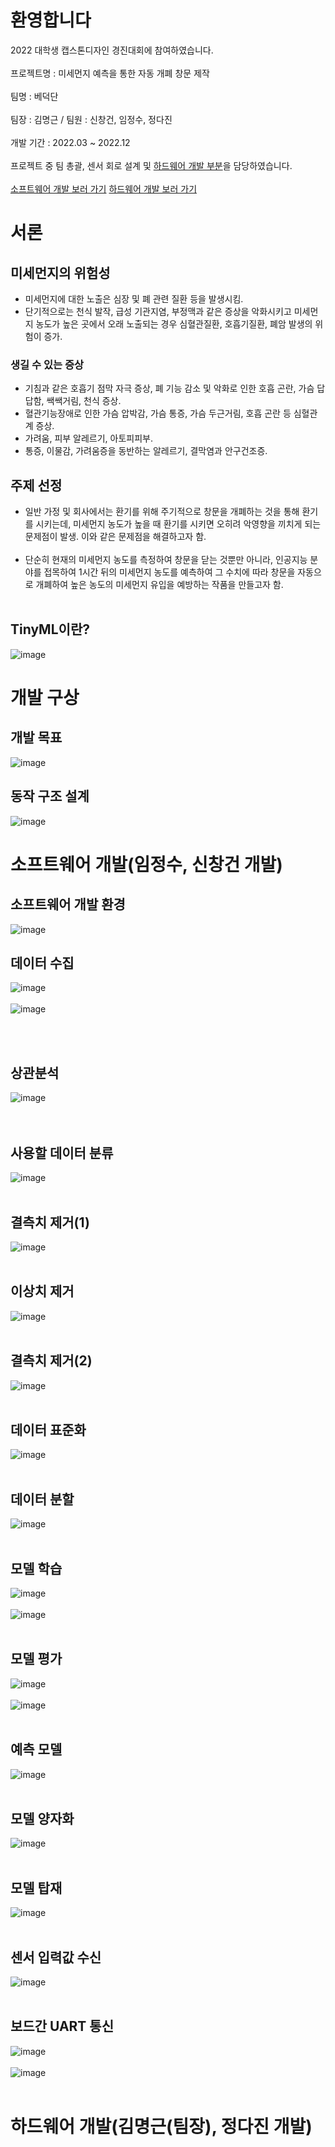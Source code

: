 # 환영합니다
2022 대학생 캡스톤디자인 경진대회에 참여하였습니다.<br/><br/>
프로젝트명 : 미세먼지 예측을 통한 자동 개폐 창문 제작<br/><br/>
팀명 : 베덕단<br/><br/>
팀장 : 김명근 / 팀원 : 신창건, 임정수, 정다진<br/><br/>
개발 기간 : 2022.03 ~ 2022.12<br/><br/>
프로젝트 중 팀 총괄, 센서 회로 설계 및 [하드웨어 개발 부분](https://github.com/dontoong/smart_window#하드웨어-개발)을 담당하였습니다.<br/><br/>
[소프트웨어 개발 보러 가기](https://github.com/dontoong/smart_window#소프트웨어-개발)
[하드웨어 개발 보러 가기](https://github.com/dontoong/smart_window#하드웨어-개발)
# 서론
## 미세먼지의 위험성
- 미세먼지에 대한 노출은 심장 및 폐 관련 질환 등을 발생시킴.
- 단기적으로는 천식 발작, 급성 기관지염, 부정맥과 같은 증상을 악화시키고 미세먼지 농도가 높은 곳에서 오래 노출되는 경우 심혈관질환, 호흡기질환, 폐암 발생의 위험이 증가.
### 생길 수 있는 증상
- 기침과 같은 호흡기 점막 자극 증상, 폐 기능 감소 및 악화로 인한 호흡 곤란, 가슴 답답함, 쌕쌕거림, 천식 증상.
- 혈관기능장애로 인한 가슴 압박감, 가슴 통증, 가슴 두근거림, 호흡 곤란 등 심혈관계 증상.
- 가려움, 피부 알레르기, 아토피피부.
- 통증, 이물감, 가려움증을 동반하는 알레르기, 결막염과 안구건조증.

## 주제 선정
- 일반 가정 및 회사에서는 환기를 위해 주기적으로 창문을 개폐하는 것을 통해 환기를 시키는데, 미세먼지 농도가 높을 때 환기를 시키면 오히려 악영향을 끼치게 되는 문제점이 발생. 이와 같은 문제점을 해결하고자 함.<br/><br/>
- 단순히 현재의 미세먼지 농도를 측정하여 창문을 닫는 것뿐만 아니라, 인공지능 분야를 접목하여 1시간 뒤의 미세먼지 농도를 예측하여 그 수치에 따라 창문을 자동으로 개폐하여 높은 농도의 미세먼지 유입을 예방하는 작품을 만들고자 함.<br/><br/>

## TinyML이란?
![image](https://github.com/dontoong/smart_window/assets/106039761/64c11f61-ceaa-4303-a2b3-40061eee413f)

# 개발 구상
## 개발 목표
![image](https://github.com/dontoong/smart_window/assets/106039761/d45936b8-eee8-40d7-8891-942d8424e6aa)

## 동작 구조 설계
![image](https://github.com/dontoong/smart_window/assets/106039761/5fdc010c-d862-4163-9871-6c5fe943a8fe)

# 소프트웨어 개발(임정수, 신창건 개발)
## 소프트웨어 개발 환경
![image](https://github.com/dontoong/smart_window/assets/106039761/d0802473-8b64-490f-a831-713bd086a038)

## 데이터 수집
![image](https://github.com/dontoong/smart_window/assets/106039761/9cd9d623-22b2-4671-928d-4fbefbbf9224)
<br/><br/>
![image](https://github.com/dontoong/smart_window/assets/106039761/7a9183b9-eb3e-4784-9e8a-1aa8a1401917)

<br/><br/>

## 상관분석
![image](https://github.com/dontoong/smart_window/assets/106039761/24b0a12e-1e66-4f6f-a7e0-2e5e223a9678)\
<br/><br/>

## 사용할 데이터 분류
![image](https://github.com/dontoong/smart_window/assets/106039761/2efa2613-f591-4b8c-8c64-219766180400)
<br/><br/>

## 결측치 제거(1)
![image](https://github.com/dontoong/smart_window/assets/106039761/b0635f7d-da1a-4417-bb62-a537c3ef0f4c)
<br/><br/>

## 이상치 제거
![image](https://github.com/dontoong/smart_window/assets/106039761/19628ec6-d7b2-46a7-afeb-170c06d90bb2)
<br/><br/>

## 결측치 제거(2)
![image](https://github.com/dontoong/smart_window/assets/106039761/a83fb3a2-1df5-4d1b-8b8e-40012078e004)
<br/><br/>

## 데이터 표준화
![image](https://github.com/dontoong/smart_window/assets/106039761/1791fe4f-9236-4a6c-b192-15f708c2a5df)
<br/><br/>

## 데이터 분할
![image](https://github.com/dontoong/smart_window/assets/106039761/b42f455a-61ec-4ab9-9d6d-3b7abb8f5912)
<br/><br/>

## 모델 학습
![image](https://github.com/dontoong/smart_window/assets/106039761/b5bf8200-b4bd-4179-829e-c97fdb38b9a1)
<br/><br/>
![image](https://github.com/dontoong/smart_window/assets/106039761/f10001a7-d329-47ec-b625-8bf66b66201a)
<br/><br/>

## 모델 평가
![image](https://github.com/dontoong/smart_window/assets/106039761/d9c931a8-9a91-45d8-bb52-9e143942123a)
<br/><br/>
![image](https://github.com/dontoong/smart_window/assets/106039761/e61f4057-3b70-4b9c-8e94-79f50eb42a22)
<br/><br/>

## 예측 모델
![image](https://github.com/dontoong/smart_window/assets/106039761/dffa9db8-7937-41d3-ad39-40b7c6d15212)
<br/><br/>

## 모델 양자화
![image](https://github.com/dontoong/smart_window/assets/106039761/04a4f368-55d1-4374-9c4f-d22b60c891a4)
<br/><br/>

## 모델 탑재
![image](https://github.com/dontoong/smart_window/assets/106039761/e5c60039-b5b6-42b4-b30f-ab46129bfc4a)
<br/><br/>

## 센서 입력값 수신
![image](https://github.com/dontoong/smart_window/assets/106039761/7d4da563-1404-4f75-a3a8-e3cb92957884)
<br/><br/>

## 보드간 UART 통신
![image](https://github.com/dontoong/smart_window/assets/106039761/2c6adcd7-7c1d-4a19-a1fc-8e45c5e69084)
<br/><br/>
![image](https://github.com/dontoong/smart_window/assets/106039761/8d33a1e9-87e8-4fbc-b621-e46acab17e74)
<br/><br/>

# 하드웨어 개발(김명근(팀장), 정다진 개발)
